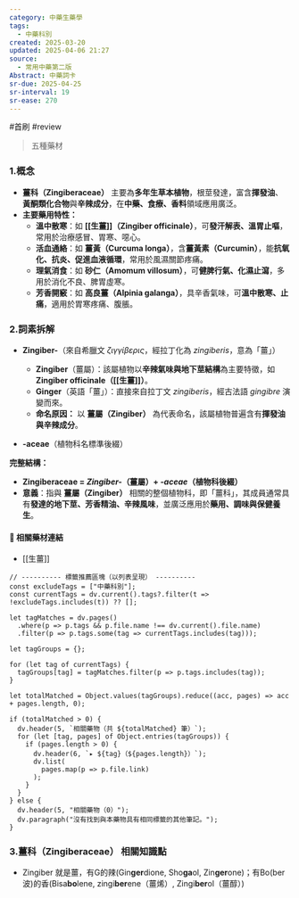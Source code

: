 ```yaml
---
category: 中藥生藥學
tags:
  - 中藥科別
created: 2025-03-20
updated: 2025-04-06 21:27
source:
  - 常用中藥第二版
Abstract: 中藥詞卡
sr-due: 2025-04-25
sr-interval: 19
sr-ease: 270
---
```

#首刷 #review 
>五種藥材
### 1.概念
- **薑科（Zingiberaceae）** 主要為**多年生草本植物**，根莖發達，富含**揮發油**、**黃酮類化合物**與**辛辣成分**，在**中藥、食療、香料**領域應用廣泛。  
- **主要藥用特性：**  
  - **溫中散寒**：如 **[[生薑]]（Zingiber officinale）**，可**發汗解表、溫胃止嘔**，常用於治療感冒、胃寒、噁心。  
  - **活血通絡**：如 **薑黃（Curcuma longa）**，含**薑黃素（Curcumin）**，能**抗氧化、抗炎、促進血液循環**，常用於風濕關節疼痛。  
  - **理氣消食**：如 **砂仁（Amomum villosum）**，可**健脾行氣、化濕止瀉**，多用於消化不良、脾胃虛寒。  
  - **芳香開竅**：如 **高良薑（Alpinia galanga）**，具辛香氣味，可**溫中散寒、止痛**，適用於胃寒疼痛、腹脹。  

### 2.詞素拆解
- **Zingiber-**（來自希臘文 *ζιγγίβερις*，經拉丁化為 *zingiberis*，意為「薑」）  
  - **Zingiber**（薑屬）：該屬植物以**辛辣氣味與地下莖結構**為主要特徵，如 **Zingiber officinale（[[生薑]]）**。  
  - **Ginger**（英語「薑」）：直接來自拉丁文 *zingiberis*，經古法語 *gingibre* 演變而來。  
  - **命名原因：** 以 **薑屬（Zingiber）** 為代表命名，該屬植物普遍含有**揮發油與辛辣成分**。  

- **-aceae**（植物科名標準後綴） 

**完整結構：**
- **Zingiberaceae = *Zingiber-*（薑屬）+ *-aceae*（植物科後綴）**  
- **意義**：指與 **薑屬（Zingiber）** 相關的整個植物科，即「薑科」，其成員通常具有**發達的地下莖、芳香精油、辛辣風味**，並廣泛應用於**藥用、調味與保健養生**。  

#### 📌 相關藥材連結

- [[生薑]]

```dataviewjs
// ---------- 標籤推薦區塊（以列表呈現） ----------
const excludeTags = ["中藥科別"];
const currentTags = dv.current().tags?.filter(t => !excludeTags.includes(t)) ?? [];

let tagMatches = dv.pages()
  .where(p => p.tags && p.file.name !== dv.current().file.name)
  .filter(p => p.tags.some(tag => currentTags.includes(tag)));

let tagGroups = {};

for (let tag of currentTags) {
  tagGroups[tag] = tagMatches.filter(p => p.tags.includes(tag));
}

let totalMatched = Object.values(tagGroups).reduce((acc, pages) => acc + pages.length, 0);

if (totalMatched > 0) {
  dv.header(5, `相關藥物（共 ${totalMatched} 筆）`);
  for (let [tag, pages] of Object.entries(tagGroups)) {
    if (pages.length > 0) {
      dv.header(6, `▸ ${tag}（${pages.length}）`);
      dv.list(
        pages.map(p => p.file.link)
      );
    }
  }
} else {
  dv.header(5, "相關藥物（0）");
  dv.paragraph("沒有找到與本藥物具有相同標籤的其他筆記。");
}
````

### 3.薑科（Zingiberaceae） 相關知識點

- Zingiber 就是薑，有G的辣(Gin**ger**dione, Sho**ga**ol, Zin**ger**one)；有Bo(ber波)的香(Bisa**bo**lene, zingi**ber**ene（薑烯）, Zingi**ber**ol（薑醇）)


